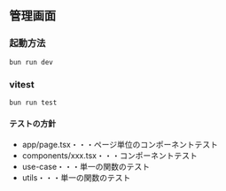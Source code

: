 ## 管理画面

### 起動方法

`bun run dev`

### vitest

`bun run test`

#### テストの方針

- app/page.tsx・・・ページ単位のコンポーネントテスト
- components/xxx.tsx・・・コンポーネントテスト
- use-case・・・単一の関数のテスト
- utils・・・単一の関数のテスト
